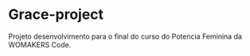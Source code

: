 # Grace-project

Projeto desenvolvimento para o final do curso do Potencia Feminina da WOMAKERS Code.
